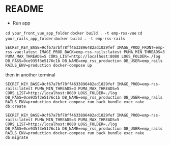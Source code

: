 # README

* Run app

`cd your_front_vue_app_folder`
`docker build . -t emp-rss-vue`
`cd your_rails_app_folder`
`docker build . -t emp-rss-rails`

`SECRET_KEY_BASE=9cf67a7bf78ff4633896482ad1029fef IMAGE_PROD_FRONT=emp-rss-vue:latest IMAGE_PROD_BACK=emp-rss-rails:latest PUMA_MIN_THREADS=3 PUMA_MAX_THREADS=5 CORS_LIST=http://localhost:8080 LOGS_FOLDER=./log DB_PASS=0ce935f3e5176c1b DB_NAME=emp_rss_production DB_USER=emp_rails RAILS_ENV=production docker-compose up`

then in another terminal

`SECRET_KEY_BASE=9cf67a7bf78ff4633896482ad1029fef IMAGE_PROD=emp-rss-rails:latest PUMA_MIN_THREADS=3 PUMA_MAX_THREADS=5 CORS_LIST=http://localhost:8080 LOGS_FOLDER=./log DB_PASS=0ce935f3e5176c1b DB_NAME=emp_rss_production DB_USER=emp_rails RAILS_ENV=production docker-compose run back bundle exec rake db:create`

`SECRET_KEY_BASE=9cf67a7bf78ff4633896482ad1029fef IMAGE_PROD=emp-rss-rails:latest PUMA_MIN_THREADS=3 PUMA_MAX_THREADS=5 CORS_LIST=http://localhost:8080 LOGS_FOLDER=./log DB_PASS=0ce935f3e5176c1b DB_NAME=emp_rss_production DB_USER=emp_rails RAILS_ENV=production docker-compose run back bundle exec rake db:migrate`
